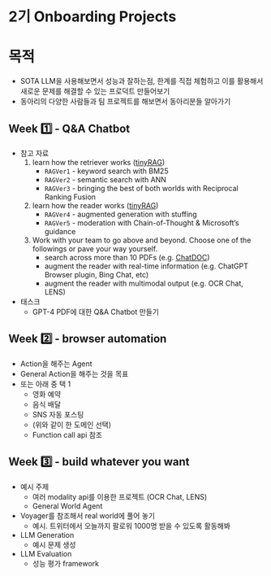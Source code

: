 # 2기 Onboarding Projects

# 목적
- SOTA LLM을 사용해보면서 성능과 잘하는점, 한계를 직접 체험하고 이를 활용해서 새로운 문제를 해결할 수 있는 프로덕트 만들어보기
- 동아리의 다양한 사람들과 팀 프로젝트를 해보면서 동아리분들 알아가기

## Week 1️⃣ - Q&A Chatbot
- 참고 자료
  1. learn how the retriever works ([tinyRAG](https://github.com/eubinecto/tinyRAG))
      - `RAGVer1` - keyword search with BM25 
      - `RAGVer2` - semantic search with ANN
      - `RAGVer3` - bringing the best of both worlds with Reciprocal Ranking Fusion
  2. learn how the reader works ([tinyRAG](https://github.com/eubinecto/tinyRAG))
      - `RAGVer4` - augmented generation with stuffing
      - `RAGVer5` - moderation with Chain-of-Thought & Microsoft’s guidance
  3. Work with your team to go above and beyond. Choose one of the followings or pave your way yourself.
      - search across more than 10 PDFs (e.g. [ChatDOC](https://chatdoc.com))
      - augment the reader with real-time information (e.g. ChatGPT Browser plugin,  Bing Chat, etc) 
      - augment the reader with multimodal output (e.g. OCR Chat, LENS)
- 태스크
  - GPT-4 PDF에 대한 Q&A Chatbot 만들기

    
## Week 2️⃣ - browser automation
- Action을 해주는 Agent
- General Action을 해주는 것을 목표
- 또는 아래 중 택 1
  - 영화 예약
  - 음식 배달
  - SNS 자동 포스팅 
  - (위와 같이 한 도메인 선택)
  - Function call api 참조


## Week 3️⃣ - build whatever you want
- 예시 주제
  - 여러 modality api를 이용한 프로젝트 (OCR Chat, LENS)
  - General World Agent
- Voyager를 참조해서 real world에 풀어 놓기
  - 예시. 트위터에서 오늘까지 팔로워 1000명 받을 수 있도록 활동해봐
- LLM Generation
  - 예시 문제 생성
- LLM Evaluation
  - 성능 평가 framework



